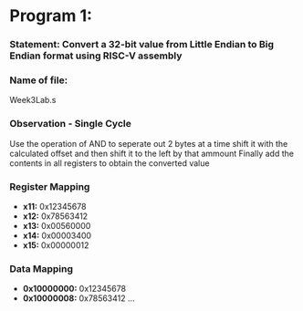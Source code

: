 # Program 1: 
### Statement: Convert a 32-bit value from Little Endian to Big Endian format using RISC-V assembly
### Name of file:
Week3Lab.s

### Observation - Single Cycle
Use the operation of AND to seperate out 2 bytes at a time
shift it with the calculated offset and then shift it to the left by that ammount
Finally add the contents in all registers to obtain the converted value
 
### Register Mapping
- **x11:** 0x12345678
- **x12:** 0x78563412
- **x13:** 0x00560000
- **x14:** 0x00003400
- **x15:** 0x00000012

### Data Mapping
- **0x10000000:** 0x12345678
- **0x10000008:** 0x78563412
...
